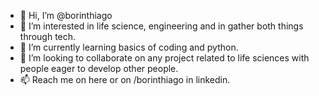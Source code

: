- 👋 Hi, I’m @borinthiago
- 👀 I’m interested in life science, engineering and in gather both things through tech.
- 🌱 I’m currently learning basics of coding and python.
- 💞️ I’m looking to collaborate on any project related to life sciences with people eager to develop other people.
- 📫 Reach me on here or on /borinthiago in linkedin.

<!---
borinthiago/borinthiago is a ✨ special ✨ repository because its `README.md` (this file) appears on your GitHub profile.
You can click the Preview link to take a look at your changes.
--->
